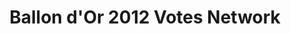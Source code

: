 ---
related: /info/ballon-dor-votes-2012/
title: Ballon d'Or 2012 Votes Network
description: An interactive network graph showing the connections between voters and voted players from the male FIFA Ballon d'Or vote 2012.
template: vis/sigma.html
created: 2013-01-09 15:00:20
scripts:
- /js/ballon-dor-votes-2012/script.js
image: /img/preview/ballon-dor-votes-2012.jpg
---